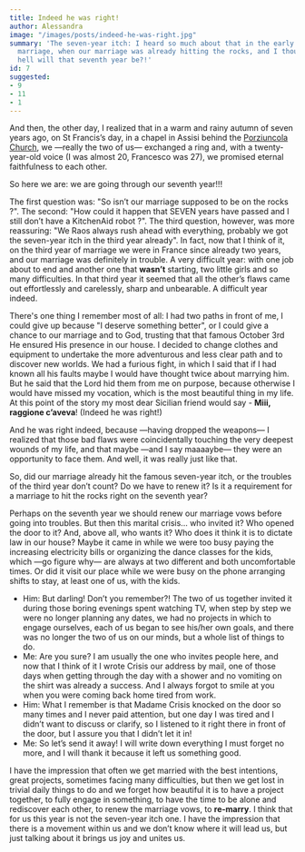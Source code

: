 ```yaml
---
title: Indeed he was right!
author: Alessandra
image: "/images/posts/indeed-he-was-right.jpg"
summary: 'The seven-year itch: I heard so much about that in the early years of our
  marriage, when our marriage was already hitting the rocks, and I thought —how the
  hell will that seventh year be?!'
id: 7
suggested:
- 9
- 11
- 1
---
```


And then, the other day, I realized that in a warm and rainy autumn of seven years ago, on St Francis’s day, in a chapel in Assisi behind the [Porziuncola Church]({{site.baseurl}}/glossary), we —really the two of us— exchanged a ring and, with a twenty-year-old voice (I was almost 20, Francesco was 27), we promised eternal faithfulness to each other.

So here we are: we are going through our seventh year!!!

The first question was: "So isn’t our marriage supposed to be on the rocks ?". The second: "How could it happen that SEVEN years have passed and I still don’t have a KitchenAid robot ?". The third question, however, was more reassuring: "We Raos always rush ahead with everything, probably we got the seven-year itch  in the third year already". In fact, now that I think of it, on the third year of marriage we were in France since already two years, and our marriage was  definitely in trouble. A very difficult year: with one job about to end  and another one that **wasn’t** starting, two little girls and so many difficulties. In that third year it seemed that all the other’s flaws came out effortlessly and carelessly, sharp and unbearable. A difficult year indeed.

There's one thing I remember most of all: I had two paths in front of me, I could give up because "I deserve something better", or I could give a chance to our marriage and to God, trusting that that famous October 3rd He ensured His presence in our house. I decided to change clothes and equipment to undertake the more adventurous and less clear path and to discover new worlds. We had a furious fight, in which I said that if I had known all his faults  maybe I would have thought twice about marrying him. But he said that the Lord hid them from  me on purpose, because otherwise I would have missed my vocation, which is the most beautiful thing in my life. At this point of the story my most dear Sicilian friend would say - **Miii, raggione c’aveva**! (Indeed he was right!)

And he was right indeed, because —having dropped the weapons— I realized that those bad flaws were coincidentally touching the very deepest wounds of my life, and that maybe —and I say maaaaybe— they were  an opportunity to face them. And well, it was really just like that.

So, did our marriage already hit the famous seven-year itch, or the troubles of the third year don’t count? Do we have to renew it? Is it a requirement for a marriage to hit the rocks right on the seventh year?

Perhaps on the seventh year we should renew our marriage vows before going into troubles. But then this marital crisis... who invited it? Who opened the door to it? And, above all, who wants it? Who does it think it is to dictate law in our house? Maybe it came in while we were too busy paying the increasing electricity bills or organizing the dance classes for the kids, which —go figure why— are always at two different and both uncomfortable times. Or did it visit our place while we were busy on the phone arranging shifts to stay, at least one of us, with the kids.

- Him: But darling! Don’t you remember?! The two of us together invited it during those boring evenings spent watching TV, when step by step we were no longer planning any dates, we had no projects in which to engage ourselves, each of us began to see his/her own goals, and there was no longer the two of us on our minds, but a whole list of things to do.
- Me: Are you sure? I am usually the one who invites people here, and now that I think of it I wrote Crisis our address by mail, one of  those days when getting through the day with a shower and no vomiting on the shirt was already a success. And I always forgot to smile at you when you were coming back home tired from work.
- Him: What I remember is that Madame Crisis knocked on the door so many times and I never paid attention, but one day I was tired and I didn’t want to discuss or clarify, so I listened to it right there in front of the door, but I assure you that I didn’t let it in!
- Me: So let’s send it away! I will write down everything I must forget no more, and I will thank it because it left us something good.

I have the impression that often we get married with the best intentions, great projects, sometimes facing many difficulties, but then we get lost in trivial daily things to do and we forget how beautiful it is to have a project together, to fully engage in something, to have the time to be alone and rediscover each other, to renew the marriage vows, to **re-marry**. I think that for us this year is not the seven-year itch one. I have the impression that there is a movement within us and we don’t know where it will lead us, but just talking about it brings us joy and unites us.
